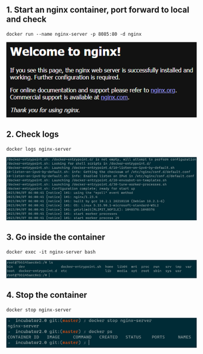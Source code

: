 ## 1. Start an nginx container, port forward to local and check

```
docker run --name nginx-server -p 8085:80 -d nginx
```

![](./Assignment1-task1.png)

## 2. Check logs

```
docker logs nginx-server
```

![](./Assignment1-task2.png)

## 3. Go inside the container

```
docker exec -it nginx-server bash
```

![](./Assignment1-task3.png)

## 4. Stop the container

```
docker stop nginx-server
```

![](./Assignment1-task4.png)
